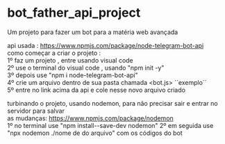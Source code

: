 # bot_father_api_project
Um projeto para fazer um bot para a matéria web avançada 

api usada : https://www.npmjs.com/package/node-telegram-bot-api<br>
como começar a criar o projeto : <br> 
1º faz um projeto , entre usando visual code <br>
2º use o terminal do visual code , usando "npm init -y" <br>
3º depois use "npm i node-telegram-bot-api" <br>
4º crie um arquivo dentro de sua pasta chamada <bot.js> ´´exemplo´´ <br>
5º entre no link acima da api e cole nesse novo arquivo criado <br>

turbinando o projeto, usando nodemon, para não precisar sair e entrar no servidor para salvar <br>
as mudanças: https://www.npmjs.com/package/nodemon <br>
1º no terminal use "npm install--save-dev nodemon"
2º em seguida use "npx nodemon ./nome de do arquivo" com os códigos do bot 
